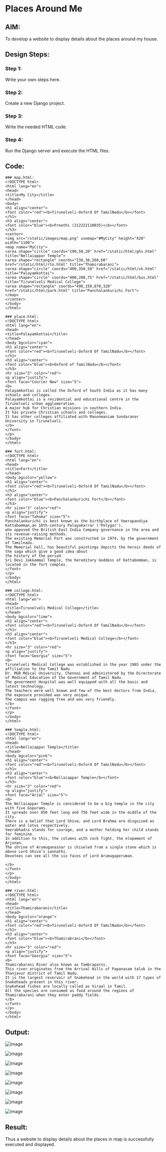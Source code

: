 # Places Around Me
## AIM:
To develop a website to display details about the places around my house.

## Design Steps:

### Step 1:
Write your own steps here.
### Step 2:
Create a new Django project.
### Step 3:
Write the needed HTML code.
### Step 4:
Run the Django server and execute the HTML files.

## Code:
```
### map.html:
<!DOCTYPE html>
<html lang="en">
<head>
<title>My City</title>
</head>
<body>
<h1 align="center">
<font color="red"><b>Tirunelveli-Oxford Of TamilNadu</b></font>
</h1>
<h3 align="center">
<font color="blue"><b>Preethi (212222110035)</b></font>
</h3>
<center>
<img src="/static/images/map.png" usemap="#MyCity" height="420" width="1100">
<map name="MyCity">
<area shape="circle" coords="190,50,20" href="/static/html/ghs.html" title="Nellaiappar Temple">
<area shape="rectangle" coords="230,30,260,60" href="/static/html/rto.html" title="Thamirabarani">
<area shape="circle" coords="400,350,50" href="/static/html/vk.html" title="Palayamkottai">
<area shape="circle" coords="400,200,75" href="/static/html/bus.html" title="Tirunelveli Medical College">
<area shape="rectangle" coords="490,150,870,320" href="/static/html/park.html" title="Panchalankurichi Fort">
</map>
</center>
</body>
</html>

### place.html:
<!DOCTYPE html>
<html lang="en">
<head>
<title>Palayamkottai</title>
</head>
<body bgcolor="cyan">
<h1 align="center">
<font color="red"><b>Tirunelveli-Oxford Of TamilNadu</b></font>
</h1>
<h3 align="center">
<font color="blue"><b>Oxford of TamilNadu</b></font>
</h3>
<hr size="3" color="red">
<p align="justify">
<font face="Courier New" size="5">
<b>
Palayamkottai is called the Oxford of South India as it has many schools and colleges.
Palayamkottai is a residential and educational centre in the Tirunelveli urban agglomeration.
A major hub for Christian missions in southern India.
It has private Christian schools and colleges.
It has other colleges affiliated with Manonmaniam Sundaranar University in Tirunelveli.
</b>
</font>
</p>
</body>
</html>

### fort.html:
<!DOCTYPE html>
<html lang="en">
<head>
<title>Fort</title>
</head>
<body bgcolor="yellow">
<h1 align="center">
<font color="red"><b>Tirunelveli-Oxford Of TamilNadu</b></font>
</h1>
<h3 align="center">
<font color="blue"><b>Panchalankurichi Fort</b></font>
</h3>
<hr size="3" color="red">
<p align="justify">
<font face="Tahoma" size="5">
Panchalankurichi is best known as the birthplace of Veerapandiya Kattabomman,an 18th-century Palayakarrar ('Polygar'),
who opposed the British East India Company governance in the area and its revenue-raising methods.
The existing Memorial Fort was constructed in 1974, by the government of Tamilnadu.
The Memorial hall, has beautiful paintings depicts the heroic deeds of the saga which give a good idea about 
the history of the period.
Sri Devi Jakkammal Temple, the hereditary Goddess of Kattabomman, is located in the fort complex.
</font>
</p>
</body>
</html>

### college.html:
<!DOCTYPE html>
<html lang="en">
<head>
<title>Tirunelveli Medical College</title>
</head>
<body bgcolor="lime">
<h1 align="center">
<font color="red"><b>Tirunelveli-Oxford Of TamilNadu</b></font>
</h1>
<h3 align="center">
<font color="blue"><b>Tirunelveli Medical College</b></font>
</h3>
<hr size="3" color="red">
<p align="justify">
<font face="Georgia" size="5">
<b>
Tirunelveli Medical College was established in the year 1965 under the affiliation to the Tamil Nadu 
Dr. MGR Mdical University, Chennai and administered by the Directorate of Medical Education of the Government of Tamil Nadu.
The government Hospital was well equipped with all the basic and latest technology.
The teachers were well known and few of the best doctors from India, the exposure provided was very unique.
The campus was ragging free and was very friendly.
</b>
</font>
</p>
</body>
</html>

### temple.html:
<!DOCTYPE html>
<html lang="en">
<head>
<title>Nellaiappar Temple</title>
</head>
<body bgcolor="pink">
<h1 align="center">
<font color="red"><b>Tirunelveli-Oxford Of TamilNadu</b></font>
</h1>
<h3 align="center">
<font color="blue"><b>Nellaiappar Temple</b></font>
</h3>
<hr size="3" color="red">
<p align="justify">
<font face="Arial" size="5">
<b>
The Nellaiappar Temple is considered to be a big temple in the city with five Gopurams.
It spreads over 850 feet long and 756 feet wide in the middle of the city. 
There is a belief that Lord Shiva, and Lord Brahma are disguised as water and lotus respectively.
Veerabhadra stands for courage, and a mother holding her child stands for feminine. 
In addition to this, the columns with cock fight, the elopement of Arjunan.
The shrine of Arumuganainar is chiseled from a single stone which is above Lord Shiva’s sannathi.
Devotees can see all the six faces of Lord Arumugaperuman.

</b>
</font>
</p>
</body>
</html>

### river.html:
<!DOCTYPE html>
<html lang="en">
<head>
<title>Thamirabarani</title>
</head>
<body bgcolor="orange">
<h1 align="center">
<font color="red"><b>Tirunelveli-Oxford Of TamilNadu</b></font>
</h1>
<h3 align="center">
<font color="blue"><b>Thamirabrani</b></font>
</h3>
<hr size="3" color="red">
<p align="justify">
<font face="Georgia" size="5">
<b>
Thamirabarani River also known as Tambraparni.
This river originates from the Arrival Hills of Papanasam taluk in the Thanjavur district of Tamil Nadu.
It is the largest reservoir of Snakehead in the world with 17 types of Snakeheads present in this river.
Snakehead fishes are locally called as Viraal in Tamil.
All the species are consumed as food around the regions of Thamirabarani when they enter paddy fields.
</b>
</font>
</p>
</body>
</html>
```
## Output:

![image](https://user-images.githubusercontent.com/120115840/233788857-b1e08a31-e716-44d6-9cdb-5b2ebcaa45c0.png)

![image](https://user-images.githubusercontent.com/120115840/233788885-8e1574f8-fb68-4087-816d-e50c36191b33.png)

![image](https://user-images.githubusercontent.com/120115840/233788909-1052b00b-f898-4cec-a122-3511077d3086.png)

![image](https://user-images.githubusercontent.com/120115840/233788931-0089f3fa-c377-40d9-be0f-5c6de4f321b4.png)

![image](https://user-images.githubusercontent.com/120115840/233788944-49e1741f-8e94-4313-915f-6570bcb310f9.png)

![image](https://user-images.githubusercontent.com/120115840/233788952-8e303e6f-db4d-4a42-8878-79a73938ad50.png)

![image](https://user-images.githubusercontent.com/120115840/233789127-d8396984-f53b-4a2c-acf6-b1424653b50e.png)

![image](https://user-images.githubusercontent.com/120115840/233789157-a0c83c14-b200-45db-beea-3081353734a3.png)

## Result:
Thus a website to display details about the places in map is successfully executed and displayed.
